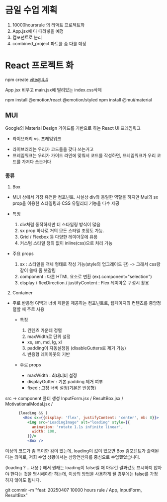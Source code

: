 # 금일 수업 계획
1. 10000hoursrule 의 리액트 프로젝트화
  1. App.jsx에 다 때려넣을 예정
  2. 컴포넌트로 분리
2. combined_project 파트를 좀 다룰 예정

# React 프로젝트 화

npm create vite@4.4

App.jsx 비우고
main.jsx에 딸려있는 index.css삭제

npm install @emotion/react @emotion/styled
npm install @mui/material

## MUI
Google의 Material Design 가이드를 기반으로 하는 React UI 프레임워크

* 라이브러리 vs. 프레임워크
- 라이브러리는 우리가 코드들을 갖다 쓰는거고
- 프레임워크는 우리가 가이드 라인에 맞춰서 코드를 작성하면, 프레임워크가 우리 코드를 가져다 쓰는거다

### 종류
1. Box
- MUI 상에서 가장 유연한 컴포넌트. 사실상 div와 동일한 역할을 하지만 Mui의 sx prop을 이용한 스타일링과 CSS 유틸리티 기능을 다수 제공

- 특징
  1. div처럼 동작하지만 더 스타일링 방식이 많음
  2. sx prop 하나로 거의 모든 스타일 조정도 가능.
  3. Grid / Flexbox 등 다양한 레이아웃에 유용
  4. 커스텀 스타일 정의 없이 inline(css)으로 처리 가능

- 주요 props
  1. sx : 스타일을 객체 형태로 작성 가능(style의 업그레이드 판) -> 그래서 css랑 같이 쓸때 좀 헷갈림
  2. component : 다른 HTML 요소로 변환 (ex).component="selection")
  3. display / flexDirection / justifyContent : Flex 레이아웃 구성시 활용

2. Container
- 주로 반응형 여백과 너비 제한을 제공하는 컴포넌트로, 웹페이지의 컨텐츠를 중앙정렬할 때 주로 사용

  - 특징
    1. 컨텐츠 가운데 정렬
    2. maxWidth로 단위 설정
      - xs, sm, md, lg, xl
    3. padding이 자동설정됨 (disableGutters로 제거 가능)
    4. 반응형 레이아웃의 기반
  
  - 주로 props
    - maxWidth : 최대너비 설정
    - displayGutter : 기본 padding 제거 여부
    - fixed : 고정 너비 설정(기본은 반응형)

src -> component 폴더 생성
InputForm.jsx / ResultBox.jsx / MotivationalModal.jsx / 

```jsx
      {loading && (
        <Box sx={{display: 'flex', justifyContent: 'center', mb: 8}}>
          <img src="LoadingImage" alt="loading" style={{
            animation: 'rotate 1.1s infinite linear',
            width: 100,
          }}/>
          <Box />
```
이상의 코드가 좀 특이한 감이 있는데, 
loading이 값이 있으면 Box 컴포넌트가 출력된다는 의미로, 
저희 수업 상황에서는 삼항연산자를 중심으로 수업했었습니다.

{loading ? 
  <Box>...내용</Box>
}
해서 원래는 loading이 false일 때 아무런 결과값도 표시하지 않아야 한다는 것을 명시해야만 하는데, 이상의 방법을 사용하게 될 경우에는 false를 가정하지 않아도 됩니다. 

git commir -m "feat: 20250407 10000 hours rule / App, InputForm, ResultBox"
